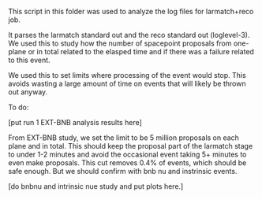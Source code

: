 This script in this folder was used to analyze the log files for larmatch+reco job.

It parses the larmatch standard out and the reco standard out (loglevel-3).
We used this to study how the number of spacepoint proposals from one-plane or in total related to the elasped time and if there was a failure related to this event.

We used this to set limits where processing of the event would stop.
This avoids wasting a large amount of time on events that will likely be thrown out anyway.

To do:

[put run 1 EXT-BNB analysis results here]

From EXT-BNB study, we set the limit to be 5 million proposals on each plane and in total.
This should keep the proposal part of the larmatch stage to under 1-2 minutes and avoid the occasional event taking 5+ minutes to even make proposals.
This cut removes 0.4% of events, which should be safe enough.
But we should confirm with bnb nu and instrinsic events.

[do bnbnu and intrinsic nue study and put plots here.]